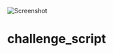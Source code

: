 ![Screenshot](https://user-images.githubusercontent.com/7071153/130846892-e2b4ac87-ffc5-42fb-ab36-ed438596828e.png)
# challenge_script
